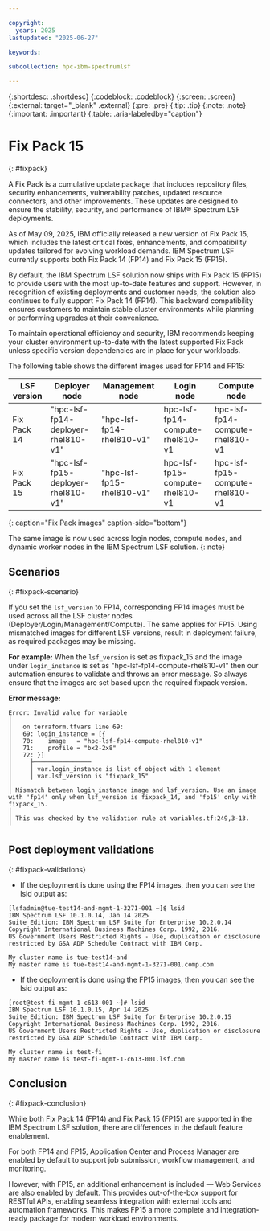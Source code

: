 ```yaml
---

copyright:
  years: 2025
lastupdated: "2025-06-27"

keywords:

subcollection: hpc-ibm-spectrumlsf

---
```


{:shortdesc: .shortdesc}
{:codeblock: .codeblock}
{:screen: .screen}
{:external: target="_blank" .external}
{:pre: .pre}
{:tip: .tip}
{:note: .note}
{:important: .important}
{:table: .aria-labeledby="caption"}

# Fix Pack 15
{: #fixpack}

A Fix Pack is a cumulative update package that includes repository files, security enhancements, vulnerability patches, updated resource connectors, and other improvements. These updates are designed to ensure the stability, security, and performance of IBM® Spectrum LSF deployments.

As of May 09, 2025, IBM officially released a new version of Fix Pack 15, which includes the latest critical fixes, enhancements, and compatibility updates tailored for evolving workload demands. IBM Spectrum LSF currently supports both Fix Pack 14 (FP14) and Fix Pack 15 (FP15).

By default, the IBM Spectrum LSF solution now ships with Fix Pack 15 (FP15) to provide users with the most up-to-date features and support. However, in recognition of existing deployments and customer needs, the solution also continues to fully support Fix Pack 14 (FP14). This backward compatibility ensures customers to maintain stable cluster environments while planning or performing upgrades at their convenience.

To maintain operational efficiency and security, IBM recommends keeping your cluster environment up-to-date with the latest supported Fix Pack unless specific version dependencies are in place for your workloads.

The following table shows the different images used for FP14 and FP15:

| LSF version | Deployer node | Management node | Login node | Compute node |
| ----- | ----------- | --------------- | ------------ | ------------ |
| Fix Pack 14 | "hpc-lsf-fp14-deployer-rhel810-v1" | "hpc-lsf-fp14-rhel810-v1" | hpc-lsf-fp14-compute-rhel810-v1 | hpc-lsf-fp14-compute-rhel810-v1 |
| Fix Pack 15 | "hpc-lsf-fp15-deployer-rhel810-v1" | "hpc-lsf-fp15-rhel810-v1" | hpc-lsf-fp15-compute-rhel810-v1 | hpc-lsf-fp15-compute-rhel810-v1 |
{: caption="Fix Pack images" caption-side="bottom"}

The same image is now used across login nodes, compute nodes, and dynamic worker nodes in the IBM Spectrum LSF solution.
{: note}

## Scenarios
{: #fixpack-scenario}

If you set the `lsf_version` to FP14, corresponding FP14 images must be used across all the LSF cluster nodes (Deployer/Login/Management/Compute). The same applies for FP15. Using mismatched images for different LSF versions, result in deployment failure, as required packages may be missing.

**For example:** When the `lsf_version` is set as fixpack_15 and the image under `login_instance` is set as "hpc-lsf-fp14-compute-rhel810-v1" then our automation ensures to validate and throws an error message. So always ensure that the images are set based upon the required fixpack version.

**Error message:**

```pre
Error: Invalid value for variable
│
│   on terraform.tfvars line 69:
│   69: login_instance = [{
│   70:    image   = "hpc-lsf-fp14-compute-rhel810-v1"
│   71:    profile = "bx2-2x8"
│   72: }]
│     ├────────────────
│     │ var.login_instance is list of object with 1 element
│     │ var.lsf_version is "fixpack_15"
│
│ Mismatch between login_instance image and lsf_version. Use an image with 'fp14' only when lsf_version is fixpack_14, and 'fp15' only with fixpack_15.
│
│ This was checked by the validation rule at variables.tf:249,3-13.
╵
```

## Post deployment validations
{: #fixpack-validations}

* If the deployment is done using the FP14 images, then you can see the lsid output as:

```pre
[lsfadmin@tue-test14-and-mgmt-1-3271-001 ~]$ lsid
IBM Spectrum LSF 10.1.0.14, Jan 14 2025
Suite Edition: IBM Spectrum LSF Suite for Enterprise 10.2.0.14
Copyright International Business Machines Corp. 1992, 2016.
US Government Users Restricted Rights - Use, duplication or disclosure restricted by GSA ADP Schedule Contract with IBM Corp.

My cluster name is tue-test14-and
My master name is tue-test14-and-mgmt-1-3271-001.comp.com
```

* If the deployment is done using the FP15 images, then you can see the lsid output as:

```pre
[root@test-fi-mgmt-1-c613-001 ~]# lsid
IBM Spectrum LSF 10.1.0.15, Apr 14 2025
Suite Edition: IBM Spectrum LSF Suite for Enterprise 10.2.0.15
Copyright International Business Machines Corp. 1992, 2016.
US Government Users Restricted Rights - Use, duplication or disclosure restricted by GSA ADP Schedule Contract with IBM Corp.

My cluster name is test-fi
My master name is test-fi-mgmt-1-c613-001.lsf.com
```

## Conclusion
{: #fixpack-conclusion}

While both Fix Pack 14 (FP14) and Fix Pack 15 (FP15) are supported in the IBM Spectrum LSF solution, there are differences in the default feature enablement.

For both FP14 and FP15, Application Center and Process Manager are enabled by default to support job submission, workflow management, and monitoring.

However, with FP15, an additional enhancement is included — Web Services are also enabled by default. This provides out-of-the-box support for RESTful APIs, enabling seamless integration with external tools and automation frameworks. This makes FP15 a more complete and integration-ready package for modern workload environments.
